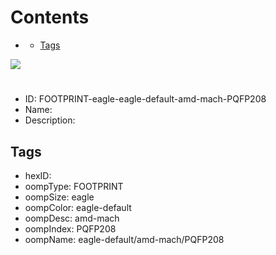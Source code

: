 



Contents
========

* [](#)
	* [Tags](#tags)
  
![][im]
# 

- ID: FOOTPRINT-eagle-eagle-default-amd-mach-PQFP208
- Name: 
- Description: 

## Tags

- hexID: 
- oompType: FOOTPRINT
- oompSize: eagle
- oompColor: eagle-default
- oompDesc: amd-mach
- oompIndex: PQFP208
- oompName: eagle-default/amd-mach/PQFP208



[im]: image.png
